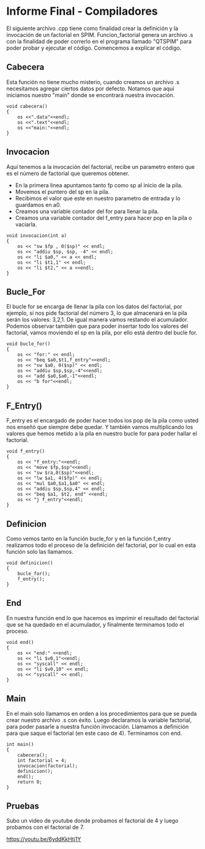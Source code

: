 # Informe Final - Compiladores 

El siguiente archivo .cpp tiene como finalidad crear la definición y la invocación de un factorial en SPIM. 
Funcion_factorial genera un archivo .s con la finalidad de poder correrlo en el programa llamado "QTSPIM" para poder probar y ejecutar el código. Comencemos a explicar el código.

## Cabecera

Esta función no tiene mucho misterio, cuando creamos un archivo .s necesitamos agregar ciertos datos por defecto. Notamos que aquí iniciamos nuestro "main" donde se encontrará nuestra invocación.

```
void cabecera()
{
	os <<".data"<<endl;
	os <<".text"<<endl;
	os <<"main:"<<endl;
}

``` 
## Invocacion

Aquí tenemos a la invocación del factorial, recibe un parametro entero que es el número de factorial que queremos obtener.
* En la primera linea apuntamos tanto fp como sp al inicio de la pila. 
* Movemos el puntero del sp en la pila.
* Recibimos el valor que este en nuestro parametro de entrada y lo guardamos en a0.
* Creamos una variable contador del for para llenar la pila.
* Creamos una variable contador del f_entry para hacer pop en la pila o vaciarla.

``` 
void invocacion(int a)
{
	os << "sw $fp , 0($sp)" << endl;
	os << "addiu $sp, $sp, -4" << endl;
	os << "li $a0," << a << endl;
	os << "li $t1,1" << endl;
	os << "li $t2," << a <<endl;
}
``` 

##  Bucle_For

El bucle for se encarga de llenar la pila con los datos del factorial, por ejemplo, si nos pide factorial del número 3, lo que almacenará en la pila serán los valores: 3,2,1. 
De igual manera vamos restando el acumulador. Podemos observar también que para poder insertar todo los valores del factorial, vamos moviendo el sp en la pila, por ello está dentro del bucle for. 
``` 
void bucle_for()
{
	os << "for:" << endl;
	os << "beq $a0,$t1,f_entry"<<endl;
	os << "sw $a0, 0($sp)" << endl;
	os << "addiu $sp,$sp,-4"<<endl;
	os << "add $a0,$a0,-1"<<endl;
	os << "b for"<<endl;
}
``` 

## F_Entry()

F_entry es el encargado de poder hacer todos los pop de la pila como usted nos enseñó que siempre debe quedar. Y también vamos multiplicando los valores que hemos metido a la pila en nuestro bucle for para poder hallar el factorial.
``` 
void f_entry()
{
	os << "f_entry:"<<endl;
	os << "move $fp,$sp"<<endl;
	os << "sw $ra,0($sp)"<<endl;
	os << "lw $a1, 4($fp)" << endl;
	os << "mul $a0,$a1,$a0" << endl;
	os << "addiu $sp,$sp,4" << endl;
	os << "beq $a1, $t2, end" <<endl;
	os << "j f_entry"<<endl;
}
``` 
## Definicion

Como vemos tanto en la función bucle_for y en la función f_entry realizamos todo el proceso de la definición del factorial, por lo cual en esta función solo las llamamos.

``` 
void definicion()
{
	bucle_for();
	f_entry();
}
``` 
## End

En nuestra función end lo que hacemos es imprimir el resultado del factorial que se ha quedado en el acumulador, y finalmente terminamos todo el proceso.

``` 
void end()
{
	os << "end:" <<endl;
	os << "li $v0,1"<<endl;
	os << "syscall" << endl;
	os << "li $v0,10" << endl;
	os << "syscall" << endl;
}
``` 
## Main

En el main solo llamamos en orden a los procedimientos para que se pueda crear nuestro archivo .s con éxito. Luego declaramos la variable factorial, para poder pasarle a nuestra función invocación. Llamamos a definición para que saque el factorial (en este caso de 4). Terminamos con end.

``` 
int main()
{
	cabecera();
	int factorial = 4;
	invocacion(factorial);
	definicion();
	end();
	return 0;
}
``` 

## Pruebas

Subo un video de youtube donde probamos el factorial de 4 y luego probamos con el factorial de 7. 

https://youtu.be/6yddKkHtj1Y

